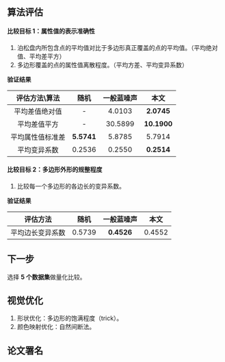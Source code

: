 ## 算法评估

#### 比较目标 1：属性值的表示准确性

1. 泊松盘内所包含点的平均值对比于多边形真正覆盖的点的平均值。（平均绝对值、平均差平方）
2. 多边形覆盖的点的属性值离散程度。（平均方差、平均变异系数）

**验证结果**

|  评估方法\算法   |    随机    | 一般蓝噪声 |    本文     |
| :--------------: | :--------: | :--------: | :---------: |
|  平均差值绝对值  |     -      |   4.0103   | **2.0745**  |
|   平均差值平方   |     -      |  30.5899   | **10.1900** |
| 平均属性值标准差 | **5.5741** |   5.8785   |   5.7914    |
|   平均变异系数   |   0.2536   |   0.2550   | **0.2514**  |



#### 比较目标 2：多边形外形的规整程度

1. 比较每一个多边形的各边长的变异系数。

**验证结果**

|     评估方法     |  随机  | 一般蓝噪声 |  本文  |
| :--------------: | :----: | :--------: | :----: |
| 平均边长变异系数 | 0.5739 | **0.4526** | 0.4552 |



## 下一步

选择 **5 个数据集**做量化比较。



## 视觉优化

1. 形状优化：多边形的饱满程度（trick）。
2. 颜色映射优化：自然间断法。



## 论文署名

